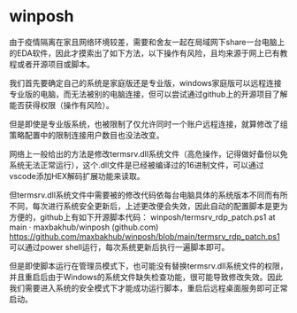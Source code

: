 # winposh

由于疫情隔离在家且网络环境较差，需要和舍友一起在局域网下share一台电脑上的EDA软件，因此才摸索出了如下方法，以下操作有风险，且均来源于网上已有教程或者开源项目或脚本。

我们首先要确定自己的系统是家庭版还是专业版，windows家庭版可以远程连接专业版的电脑，而无法被别的电脑连接，但可以尝试通过github上的开源项目了解能否获得权限（操作有风险）。

但是即使是专业版系统，也被限制了仅允许同时一个账户远程连接，就算修改了组策略配置中的限制连接用户数目也没法改变。

网络上一般给出的方法是修改termsrv.dll系统文件（高危操作，记得做好备份以免系统无法正常运行），这个.dll文件是已经被编译过的16进制文件，可以通过vscode添加HEX解码扩展功能来读取。

但termsrv.dll系统文件中需要被的修改代码依每台电脑具体的系统版本不同而有所不同，每次进行系统安全更新后，上述更改便会失效，因此自动的配置脚本是更为方便的，github上有如下开源脚本代码：
winposh/termsrv_rdp_patch.ps1 at main · maxbakhub/winposh (github.com)
https://github.com/maxbakhub/winposh/blob/main/termsrv_rdp_patch.ps1
可以通过power shell运行，每次系统更新后执行一遍脚本即可。

但是即使脚本运行在管理员模式下，也可能没有替换termsrv.dll系统文件的权限，并且重启后由于Windows的系统文件缺失检查功能，很可能导致修改失效。因此我们需要进入系统的安全模式下才能成功运行脚本，重启后远程桌面服务即可正常启动。
